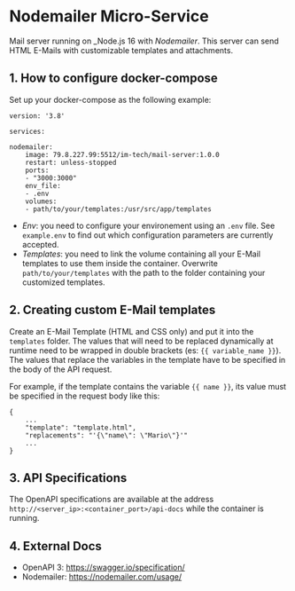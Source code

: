 # Nodemailer Micro-Service

Mail server running on _Node.js 16 with _Nodemailer_. This server can send HTML E-Mails with customizable templates and attachments.

## 1. How to configure docker-compose

Set up your docker-compose as the following example:

    version: '3.8'

    services:
    
    nodemailer:  
        image: 79.8.227.99:5512/im-tech/mail-server:1.0.0
        restart: unless-stopped
        ports:
        - "3000:3000"
        env_file:
        - .env
        volumes:
        - path/to/your/templates:/usr/src/app/templates

* _Env_: you need to configure your environement using an `.env` file. See `example.env` to find out which configuration parameters are currently accepted.
* _Templates_: you need to link the volume containing all your E-Mail templates to use them inside the container. Overwrite `path/to/your/templates` with the path to the folder containing your customized templates.

## 2. Creating custom E-Mail templates

Create an E-Mail Template (HTML and CSS only) and put it into the `templates` folder. The values that will need to be replaced dynamically at runtime need to be wrapped in double brackets (es: `{{ variable_name }}`). The values that replace the variables in the template have to be specified in the body of the API request.

For example, if the template contains the variable `{{ name }}`, its value must be specified in the request body like this:

    {
        ...
        "template": "template.html",
        "replacements": "'{\"name\": \"Mario\"}'"
        ...
    }

## 3. API Specifications

The OpenAPI specifications are available at the address `http://<server_ip>:<container_port>/api-docs` while the container is running.

## 4. External Docs

* OpenAPI 3: <https://swagger.io/specification/>
* Nodemailer: <https://nodemailer.com/usage/>